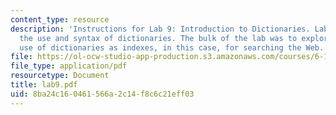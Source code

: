 ```yaml
---
content_type: resource
description: 'Instructions for Lab 9: Introduction to Dictionaries. Lab 9 covered
  the use and syntax of dictionaries. The bulk of the lab was to explore one common
  use of dictionaries as indexes, in this case, for searching the Web.'
file: https://ol-ocw-studio-app-production.s3.amazonaws.com/courses/6-189-a-gentle-introduction-to-programming-using-python-january-iap-2008/8ba24c160461566a2c14f8c6c21eff03_lab9.pdf
file_type: application/pdf
resourcetype: Document
title: lab9.pdf
uid: 8ba24c16-0461-566a-2c14-f8c6c21eff03
---
```

